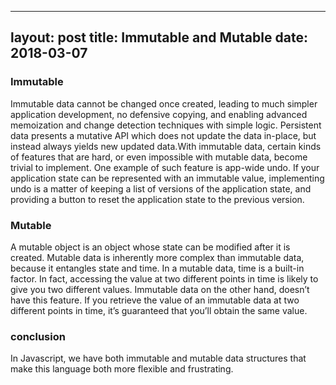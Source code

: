 
---
layout: post
title: Immutable and Mutable
date: 2018-03-07
---

### Immutable

Immutable data cannot be changed once created, leading to much simpler application development, no defensive copying, and enabling advanced memoization and change detection techniques with simple logic. Persistent data presents a mutative API which does not update the data in-place, but instead always yields new updated data.With immutable data, certain kinds of features that are hard, or even impossible with mutable data, become trivial to implement. One example of such feature is app-wide undo. If your application state can be represented with an immutable value, implementing undo is a matter of keeping a list of versions of the application state, and providing a button to reset the application state to the previous version.


### Mutable

A mutable object is an object whose state can be modified after it is created. Mutable data is inherently more complex than immutable data, because it entangles state and time. In a mutable data, time is a built-in factor. In fact, accessing the value at two different points in time is likely to give you two different values. Immutable data on the other hand, doesn’t have this feature. If you retrieve the value of an immutable data at two different points in time, it’s guaranteed that you’ll obtain the same value.

### conclusion

In Javascript, we have both immutable and mutable data structures that make this language both more flexible and frustrating.
